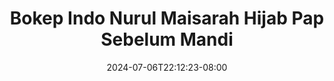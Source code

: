 --- 
title: "Bokep Indo Nurul Maisarah Hijab Pap Sebelum Mandi"
description: "download bokep Bokep Indo Nurul Maisarah Hijab Pap Sebelum Mandi ig full new"
date: 2024-07-06T22:12:23-08:00
file_code: "zizwg5wk8aw5"
draft: false
cover: "kjexge58lqebs4v4.jpg"
tags: ["Bokep", "Indo", "Nurul", "Maisarah", "Hijab", "Pap", "Sebelum", "Mandi"]
length: 117
fld_id: "1482689"
foldername: "A Nurul Maisarah"
categories: ["A Nurul Maisarah"]
views: 1
---